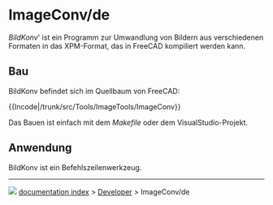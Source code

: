 # ImageConv/de
*BildKonv*\' ist ein Programm zur Umwandlung von Bildern aus verschiedenen Formaten in das XPM-Format, das in FreeCAD kompiliert werden kann.

## Bau

BildKonv befindet sich im Quellbaum von FreeCAD:


{{Incode|/trunk/src/Tools/ImageTools/ImageConv}}

Das Bauen ist einfach mit dem *Makefile* oder dem VisualStudio-Projekt.

## Anwendung

BildKonv ist ein Befehlszeilenwerkzeug.



---
![](images/Right_arrow.png) [documentation index](../README.md) > [Developer](Category_Developer.md) > ImageConv/de
